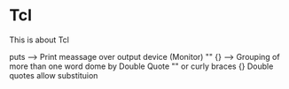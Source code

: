 # Tcl
This is about Tcl

puts --> Print meassage over output device (Monitor)
"" {} --> Grouping of more than one word dome by Double Quote "" or curly braces {}
Double quotes allow substituion
